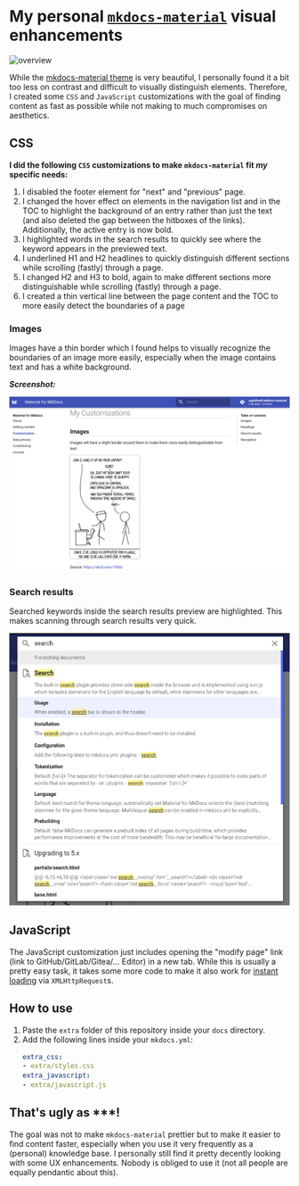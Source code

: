 # My personal [`mkdocs-material`](https://squidfunk.github.io/mkdocs-material/) visual enhancements


![overview](overview.gif)


While the [mkdocs-material theme](https://github.com/squidfunk/mkdocs-material) is very beautiful, I personally found it a bit too less on contrast and difficult to visually distinguish elements. Therefore, I created some `CSS` and `JavaScript` customizations with the goal of finding content as fast as possible while not making to much compromises on aesthetics.


## CSS

**I did the following `CSS` customizations to make `mkdocs-material` fit _my_ specific needs:**

1. I disabled the footer element for "next" and "previous" page.
2. I changed the hover effect on elements in the navigation list and in the TOC to highlight the background of an entry rather than just the text (and also deleted the gap between the hitboxes of the links). Additionally, the active entry is now bold.
3. I highlighted words in the search results to quickly see where the keyword appears in the previewed text.
4. I underlined H1 and H2 headlines to quickly distinguish different sections while scrolling (fastly) through a page.
5. I changed H2 and H3 to bold, again to make different sections more distinguishable while scrolling (fastly) through a page.
6. I created a thin vertical line between the page content and the TOC to more easily detect the boundaries of a page



### Images

Images have a thin border which I found helps to visually recognize the boundaries of an image more easily, especially when the image contains text and has a white background.

_**Screenshot:**_

![images](images.png)


### Search results

Searched keywords inside the search results preview are highlighted. This makes scanning through search results very quick.

![search](search.png)


## JavaScript

The JavaScript customization just includes opening the "modify page" link (link to GitHub/GitLab/Gitea/... Editor) in a new tab. While this is usually a pretty easy task, it takes some more code to make it also work for [instant loading](https://squidfunk.github.io/mkdocs-material/getting-started/#instant-loading) via `XMLHttpRequest`s.


## How to use

1. Paste the `extra` folder of this repository inside your `docs` directory.
2. Add the following lines inside your `mkdocs.yml`:
    ```yml
    extra_css:
    - extra/styles.css
    extra_javascript:
    - extra/javascript.js
    ```

## That's ugly as ***!

The goal was not to make `mkdocs-material` prettier but to make it easier to find content faster, especially when you use it very frequently as a (personal) knowledge base. I personally still find it pretty decently looking with some UX enhancements. Nobody is obliged to use it (not all people are equally pendantic about this).
